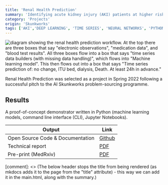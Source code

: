 ```yaml
---
title: 'Renal Health Prediction'
summary: 'Identifying acute kidney injury (AKI) patients at higher risk of requiring ITU, needing renal support (dialysis), or likely to have a higher potential for mortality.'
category: 'Projects'
origin: 'Skunkworks'
tags: ['AKI','DEEP LEARNING', 'TIME SERIES', 'NEURAL NETWORKS', 'PYTHON']
---
```


![diagram showing the renal health prediction workflow. At the top there are three boxes that say "electronic observations", "medication data", and "blood test results". All three boxes flow into a box that says "time series data builders (with missing data handling)", which flows into "Machine learning model". This then flows out into a box that says "Time series prediction of: no change, ITU bed, dialysis, Death. At least 24h in advance."](../images/renal-health-prediction.png)

Renal Health Prediction was selected as a project in Spring 2022 following a successful pitch to the AI Skunkworks problem-sourcing programme.

## Results

A proof-of-concept demonstrator written in Python (machine learning models, command line interface (CLI), Jupyter Notebooks).

Output|Link
---|---
Open Source Code & Documentation|[Github](https://github.com/nhsx/skunkworks-renal-health-prediction/)
Technical report|[PDF](https://github.com/nhsx/skunkworks-renal-health-prediction/raw/main/docs/renal-health-prediction-technical-report.pdf)
Pre-print (MedRxiv)|[PDF](https://www.medrxiv.org/content/10.1101/2023.02.22.23286184v1)

[comment]: <> (The below header stops the title from being rendered (as mkdocs adds it to the page from the "title" attribute) - this way we can add it in the main.html, along with the summary.)
#
